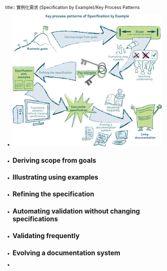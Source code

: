 title:: 實例化需求 (Specification by Example)/Key Process Patterns

- ![image.png](../assets/image_1656910755612_0.png)
- ## Deriving scope from goals
- ## Illustrating using examples
- ## Refining the specification
- ## Automating validation without changing specifications
- ## Validating frequently
- ## Evolving a documentation system
-